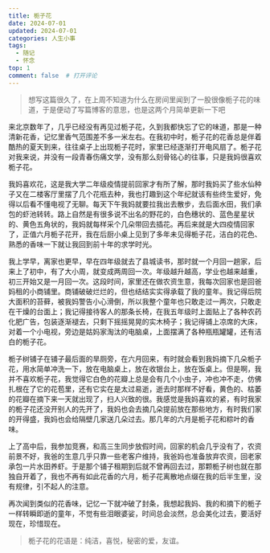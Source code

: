 ```yaml
---
title: 栀子花
date: 2024-07-01
updated: 2024-07-01
categories: 人生小事
tags:
  - 随记
  - 怀念
top: 1
comment: false	# 打开评论
---
```


>想写这篇很久了，在上周不知道为什么在房间里闻到了一股很像栀子花的味道，于是便动了写篇博客的意思，也是这两个月简单更新一下吧


来北京数年了，几乎已经没有再见过栀子花，久到我都快忘了它的味道，那是一种清新花香，记忆里香气范围差不多一米左右。在我初中时，栀子花的花香总是伴着酷热的夏天到来，往往桌子上出现栀子花时，家里已经逐渐打开电风扇了。栀子花对我来说，并没有一段青春伤痛文学，没有那么刻骨铭心的往事，只是我妈很喜欢栀子花。

我妈喜欢花，这是我大学二年级疫情提前回家才有所了解，那时我妈买了些水仙种子又在二楼客厅里摆了几个花瓶去种，我也打趣到这个年纪就该有些终生爱好，免得以后看不懂电视了无聊。每天下午我妈就要拉我出去散步，去后面水田，我们承包的虾池转转。路上自然是有很多说不出名的野花的，白色穗状的、蓝色星星状的、黄色五角状的，我妈就每样采个几朵带回去插花。再后来就是大四疫情回家了，正值六月栀子花开，我在后厨小桌上见到了多年未见得栀子花，洁白的花色、熟悉的香味一下就让我回到前十年的求学时光。

我上学早，离家也更早，早在四年级就去了县城读书，那时就一个月回一趟家，后来上了初中，有了大小周，就变成两周回一次。年级越升越高，学业也越来越重，初三开始又是一月回一次。这段时间，家里还在做农资生意，我每次回家也是回爸妈租的小商铺里。商铺破破烂烂的，但也结结实实得承载了我的童年。我记得后院大面积的苔藓，被我妈警告小心滑倒，所以我整个童年也只敢走过一两次，只敢走在干燥的台面上；我记得接待客人的那条长椅，在我五年级时上面贴上了各种农药化肥广告，包装逐渐褪去，只剩下摇摇晃晃的实木椅子；我记得铺上凉席的大床，对着一个小电视，旁边是姑妈家淘汰的电脑桌，上面摆满了各种瓶瓶罐罐，还有洁白的栀子花。

栀子树铺子在铺子最后面的旱厕旁，在六月回来，有时就会看到我妈摘下几朵栀子花，用水简单冲洗一下，放在电脑桌上，放在收银台上，放在饭桌上。但是啊，我并不喜欢栀子花，我觉得它白色的花瓣上总是会有几个小虫子，冲也冲不走，仿佛扎根在了它的花苞里，还有它实在是太过易逝，逝去时那样不好看，黄色的、枯萎的花瓣在摘下来一天就出现了，扫人兴致的很。我感觉是我妈喜欢的紧，有时我家的栀子花还没开别人的先开了，我妈也会去摘几朵提前放在那些地方，有时我们家的开得盛，我妈也会给隔壁几家送几朵过去。那几年的六月是栀子花和粽叶的香味。

上了高中后，我参加竞赛，和高三生同步放假时间，回家的机会几乎没有了，农资前景不好，我爸的生意几乎只靠一些老客户维持，我爸妈也准备放弃农资，回老家承包一片水田养虾。于是那个铺子租期到后就不曾再回去过，那颗栀子树也就在那独自开着了，我也不再有如此花香的六月，栀子花离散地点缀在我的后半生里，没有规律，引不起人的注意。

再次闻到类似的花香味，记忆一下就冲破了封条，我想起我妈、我的和摘下的栀子一样转瞬即逝的童年，不觉有些泪眼婆娑，时间总会淡然，总会美化过去，要活好现在，珍惜现在。


> 栀子花的花语是：纯洁，喜悦，秘密的爱，友谊。
